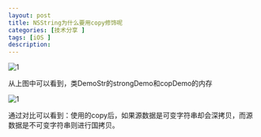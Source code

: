 ```yaml
---
layout: post
title: NSString为什么要用copy修饰呢
categories: [技术分享 ]
tags: [iOS ]
description: 
---
```


![1](http://zhangdadi.github.io/image/copy/1.png)

从上图中可以看到，类DemoStr的strongDemo和copDemo的内存

![1](http://zhangdadi.github.io/image/copy/2.png)

通过对比可以看到：使用的copy后，如果源数据是可变字符串却会深拷贝，而源数据是不可变字符串则进行国拷贝。
